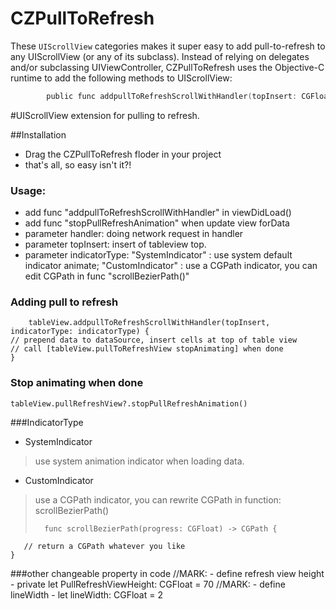 # CZPullToRefresh
  These `UIScrollView` categories makes it super easy to add pull-to-refresh  to any UIScrollView (or any of its subclass). Instead of relying on delegates and/or subclassing UIViewController, CZPullToRefresh uses the Objective-C runtime to add the following methods to UIScrollView:
```objective-c
		public func addpullToRefreshScrollWithHandler(topInsert: CGFloat ,indicatorType: IndicatorType, actionHandler: handler)
```
#UIScrollView extension for pulling to refresh.

##Installation
 * Drag the CZPullToRefresh floder in your project
 * that's all, so easy isn't it?!

### Usage:
 * add func "addpullToRefreshScrollWithHandler" in viewDidLoad()
 * add func "stopPullRefreshAnimation" when update view forData
 * parameter handler: doing network request in handler
 * parameter topInsert: insert of tableview top.
 * parameter indicatorType: "SystemIndicator" : use system default indicator animate; "CustomIndicator" : use a CGPath indicator, you can edit CGPath in func "scrollBezierPath()"

### Adding pull to refresh
		tableView.addpullToRefreshScrollWithHandler(topInsert, indicatorType: indicatorType) {
	// prepend data to dataSource, insert cells at top of table view
    // call [tableView.pullToRefreshView stopAnimating] when done
  	}

### Stop animating when done
	tableView.pullRefreshView?.stopPullRefreshAnimation() 



###IndicatorType
 * SystemIndicator
 
> use system animation indicator when loading data.

 * CustomIndicator

> use a CGPath indicator, you can rewrite CGPath in function: scrollBezierPath()
>
>		func scrollBezierPath(progress: CGFloat) -> CGPath {
       // return a CGPath whatever you like
    }

###other changeable property in code
		 //MARK: - define refresh view height -
		private let PullRefreshViewHeight: CGFloat = 70
    	//MARK: - define lineWidth -
   	 let lineWidth: CGFloat = 2



